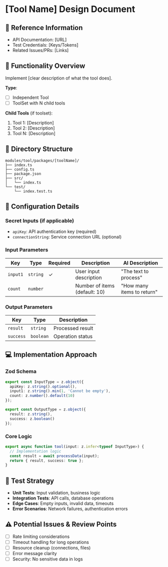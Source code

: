 # [Tool Name] Design Document

## 🔑 Reference Information
- API Documentation: [URL]
- Test Credentials: [Keys/Tokens]
- Related Issues/PRs: [Links]

## 🎯 Functionality Overview
Implement [clear description of what the tool does].

**Type**:
- [ ] Independent Tool
- [ ] ToolSet with N child tools

**Child Tools** (if toolset):
1. Tool 1: [Description]
2. Tool 2: [Description]
3. Tool N: [Description]

## 📁 Directory Structure
```
modules/tool/packages/[toolName]/
├── index.ts
├── config.ts
├── package.json
├── src/
│   └── index.ts
└── test/
    └── index.test.ts
```

## 🔧 Configuration Details

### Secret Inputs (if applicable)
- `apiKey`: API authentication key (required)
- `connectionString`: Service connection URL (optional)

### Input Parameters
| Key | Type | Required | Description | AI Description |
|-----|------|----------|-------------|----------------|
| `input1` | `string` | ✓ | User input description | "The text to process" |
| `count` | `number` | | Number of items (default: 10) | "How many items to return" |

### Output Parameters
| Key | Type | Description |
|-----|------|-------------|
| `result` | `string` | Processed result |
| `success` | `boolean` | Operation status |

## 💻 Implementation Approach

### Zod Schema
```typescript
export const InputType = z.object({
  apiKey: z.string().optional(),
  input1: z.string().min(1, 'Cannot be empty'),
  count: z.number().default(10)
});

export const OutputType = z.object({
  result: z.string(),
  success: z.boolean()
});
```

### Core Logic
```typescript
export async function tool(input: z.infer<typeof InputType>) {
  // Implementation logic
  const result = await processData(input);
  return { result, success: true };
}
```

## 🧪 Test Strategy
- **Unit Tests**: Input validation, business logic
- **Integration Tests**: API calls, database operations
- **Edge Cases**: Empty inputs, invalid data, timeouts
- **Error Scenarios**: Network failures, authentication errors

## ⚠️ Potential Issues & Review Points
- [ ] Rate limiting considerations
- [ ] Timeout handling for long operations
- [ ] Resource cleanup (connections, files)
- [ ] Error message clarity
- [ ] Security: No sensitive data in logs
